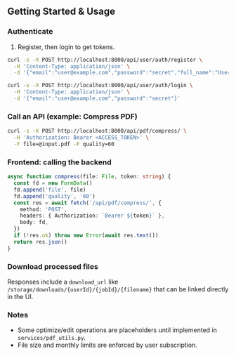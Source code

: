 ## Getting Started & Usage

### Authenticate
1) Register, then login to get tokens.
```bash
curl -s -X POST http://localhost:8000/api/user/auth/register \
  -H 'Content-Type: application/json' \
  -d '{"email":"user@example.com","password":"secret","full_name":"User"}'

curl -s -X POST http://localhost:8000/api/user/auth/login \
  -H 'Content-Type: application/json' \
  -d '{"email":"user@example.com","password":"secret"}'
```

### Call an API (example: Compress PDF)
```bash
curl -s -X POST http://localhost:8000/api/pdf/compress/ \
  -H 'Authorization: Bearer <ACCESS_TOKEN>' \
  -F file=@input.pdf -F quality=60
```

### Frontend: calling the backend
```ts
async function compress(file: File, token: string) {
  const fd = new FormData()
  fd.append('file', file)
  fd.append('quality', '60')
  const res = await fetch('/api/pdf/compress/', {
    method: 'POST',
    headers: { Authorization: `Bearer ${token}` },
    body: fd,
  })
  if (!res.ok) throw new Error(await res.text())
  return res.json()
}
```

### Download processed files
Responses include a `download_url` like `/storage/downloads/{userId}/{jobId}/{filename}` that can be linked directly in the UI.

### Notes
- Some optimize/edit operations are placeholders until implemented in `services/pdf_utils.py`.
- File size and monthly limits are enforced by user subscription.

